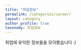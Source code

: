 ```yaml
---
title: "취업정보"
permalink: /categories/career/
layout: category
author_profile: true
taxonomy: 취업정보
---
```

취업에 유익한 정보들을 모아봤습니다 :)

